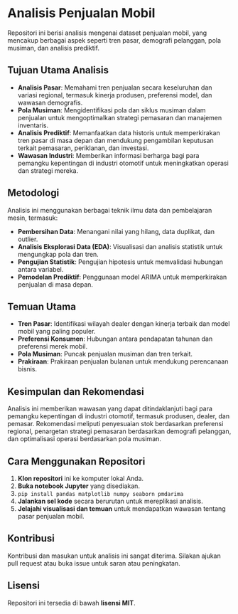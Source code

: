 # Analisis Penjualan Mobil

Repositori ini berisi analisis mengenai dataset penjualan mobil, yang mencakup berbagai aspek seperti tren pasar, demografi pelanggan, pola musiman, dan analisis prediktif.

## Tujuan Utama Analisis

- **Analisis Pasar**: Memahami tren penjualan secara keseluruhan dan variasi regional, termasuk kinerja produsen, preferensi model, dan wawasan demografis.
- **Pola Musiman**: Mengidentifikasi pola dan siklus musiman dalam penjualan untuk mengoptimalkan strategi pemasaran dan manajemen inventaris.
- **Analisis Prediktif**: Memanfaatkan data historis untuk memperkirakan tren pasar di masa depan dan mendukung pengambilan keputusan terkait pemasaran, periklanan, dan investasi.
- **Wawasan Industri**: Memberikan informasi berharga bagi para pemangku kepentingan di industri otomotif untuk meningkatkan operasi dan strategi mereka.

## Metodologi

Analisis ini menggunakan berbagai teknik ilmu data dan pembelajaran mesin, termasuk:

- **Pembersihan Data**: Menangani nilai yang hilang, data duplikat, dan outlier.
- **Analisis Eksplorasi Data (EDA)**: Visualisasi dan analisis statistik untuk mengungkap pola dan tren.
- **Pengujian Statistik**: Pengujian hipotesis untuk memvalidasi hubungan antara variabel.
- **Pemodelan Prediktif**: Penggunaan model ARIMA untuk memperkirakan penjualan di masa depan.

## Temuan Utama

- **Tren Pasar**: Identifikasi wilayah dealer dengan kinerja terbaik dan model mobil yang paling populer.
- **Preferensi Konsumen**: Hubungan antara pendapatan tahunan dan preferensi merek mobil.
- **Pola Musiman**: Puncak penjualan musiman dan tren terkait.
- **Prakiraan**: Prakiraan penjualan bulanan untuk mendukung perencanaan bisnis.

## Kesimpulan dan Rekomendasi

Analisis ini memberikan wawasan yang dapat ditindaklanjuti bagi para pemangku kepentingan di industri otomotif, termasuk produsen, dealer, dan pemasar. Rekomendasi meliputi penyesuaian stok berdasarkan preferensi regional, penargetan strategi pemasaran berdasarkan demografi pelanggan, dan optimalisasi operasi berdasarkan pola musiman.

## Cara Menggunakan Repositori

1. **Klon repositori** ini ke komputer lokal Anda.
2. **Buka notebook Jupyter** yang disediakan.
3. `pip install pandas matplotlib numpy seaborn pmdarima`
4. **Jalankan sel kode** secara berurutan untuk mereplikasi analisis.
5. **Jelajahi visualisasi dan temuan** untuk mendapatkan wawasan tentang pasar penjualan mobil.

## Kontribusi

Kontribusi dan masukan untuk analisis ini sangat diterima. Silakan ajukan pull request atau buka issue untuk saran atau peningkatan.

## Lisensi

Repositori ini tersedia di bawah **lisensi MIT**.
